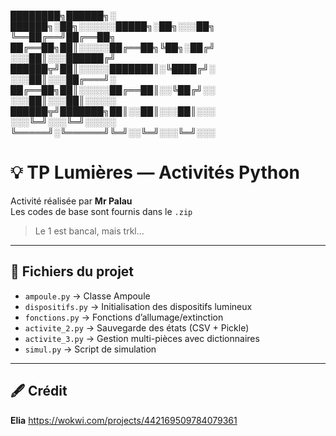 ████████╗██████╗░  ██████╗░██╗░░░░░░█████╗░██╗░░░██╗
╚══██╔══╝██╔══██╗  ██╔══██╗██║░░░░░██╔══██╗╚██╗░██╔╝
░░░██║░░░██████╔╝  ██████╦╝██║░░░░░███████║░╚████╔╝░
░░░██║░░░██╔═══╝░  ██╔══██╗██║░░░░░██╔══██║░░╚██╔╝░░
░░░██║░░░██║░░░░░  ██████╦╝███████╗██║░░██║░░░██║░░░
░░░╚═╝░░░╚═╝░░░░░  ╚═════╝░╚══════╝╚═╝░░╚═╝░░░╚═╝░░░


# 💡 TP Lumières — Activités Python

Activité réalisée par **Mr Palau**  
Les codes de base sont fournis dans le `.zip`  
> Le 1 est bancal, mais trkl...

---

## 📁 Fichiers du projet

- `ampoule.py` → Classe Ampoule
- `dispositifs.py` → Initialisation des dispositifs lumineux
- `fonctions.py` → Fonctions d’allumage/extinction
- `activite_2.py` → Sauvegarde des états (CSV + Pickle)
- `activite_3.py` → Gestion multi-pièces avec dictionnaires
- `simul.py` → Script de simulation

---

## 🖋️ Crédit

**Elia**
https://wokwi.com/projects/442169509784079361
